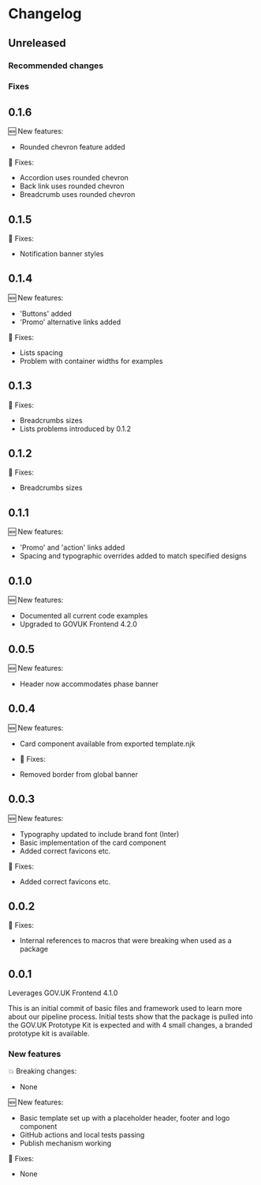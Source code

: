 # Changelog

## Unreleased

### Recommended changes

### Fixes

## 0.1.6
🆕 New features:

- Rounded chevron feature added

🔧 Fixes:

- Accordion uses rounded chevron
- Back link uses rounded chevron
- Breadcrumb uses rounded chevron

## 0.1.5
🔧 Fixes:

- Notification banner styles

## 0.1.4
🆕 New features:

- 'Buttons' added
- 'Promo' alternative links added

🔧 Fixes:

- Lists spacing
- Problem with container widths for examples

## 0.1.3
🔧 Fixes:

- Breadcrumbs sizes
- Lists problems introduced by 0.1.2 

## 0.1.2
🔧 Fixes:

- Breadcrumbs sizes

## 0.1.1
🆕 New features:

- 'Promo' and 'action' links added
- Spacing and typographic overrides added to match specified designs

## 0.1.0
🆕 New features:

- Documented all current code examples
- Upgraded to GOVUK Frontend 4.2.0

## 0.0.5
🆕 New features:

- Header now accommodates phase banner 

## 0.0.4

🆕 New features:

- Card component available from exported template.njk 

- 🔧 Fixes:

- Removed border from global banner

## 0.0.3

🆕 New features:

- Typography updated to include brand font (Inter)
- Basic implementation of the card component 
- Added correct favicons etc.

🔧 Fixes:
 
- Added correct favicons etc.

## 0.0.2

🔧 Fixes: 

- Internal references to macros that were breaking when used as a package

## 0.0.1

Leverages GOV.UK Frontend 4.1.0

This is an initial commit of basic files and framework used to learn more about our pipeline process. Initial tests show that the package is pulled into the GOV.UK Prototype Kit is expected and with 4 small changes, a branded prototype kit is available.

### New features

💥 Breaking changes:

- None

🆕 New features:

- Basic template set up with a placeholder header, footer and logo component
- GitHub actions and local tests passing
- Publish mechanism working

🔧 Fixes:

- None
